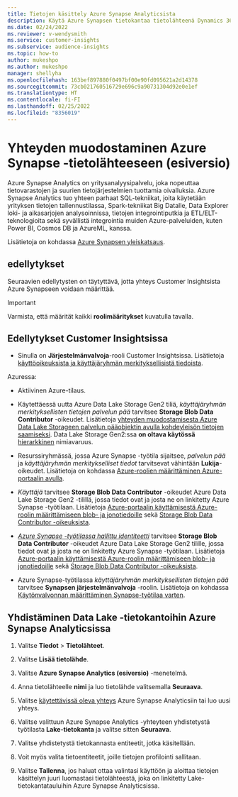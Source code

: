 ```yaml
---
title: Tietojen käsittely Azure Synapse Analyticsista
description: Käytä Azure Synapsen tietokantaa tietolähteenä Dynamics 365 Customer Insightsissa.
ms.date: 02/24/2022
ms.reviewer: v-wendysmith
ms.service: customer-insights
ms.subservice: audience-insights
ms.topic: how-to
author: mukeshpo
ms.author: mukeshpo
manager: shellyha
ms.openlocfilehash: 163bef897880f0497bf00e90fd095621a2d14378
ms.sourcegitcommit: 73cb021760516729e696c9a90731304d92e0e1ef
ms.translationtype: HT
ms.contentlocale: fi-FI
ms.lasthandoff: 02/25/2022
ms.locfileid: "8356019"
---
```

# <a name="connect-an-azure-synapse-data-source-preview"></a>Yhteyden muodostaminen Azure Synapse -tietolähteeseen (esiversio)

Azure Synapse Analytics on yritysanalyysipalvelu, joka nopeuttaa tietovarastojen ja suurien tietojärjestelmien tuottamia oivalluksia. Azure Synapse Analytics tuo yhteen parhaat SQL-tekniikat, joita käytetään yrityksen tietojen tallennustilassa, Spark-tekniikat Big Datalle, Data Explorer loki- ja aikasarjojen analysoinnissa, tietojen integrointiputkia ja ETL/ELT-teknologioita sekä syvällistä integrointia muiden Azure-palveluiden, kuten Power BI, Cosmos DB ja AzureML, kanssa.

Lisätietoja on kohdassa [Azure Synapsen yleiskatsaus](/azure/synapse-analytics/overview-what-is).

## <a name="prerequisites"></a>edellytykset

Seuraavien edellytysten on täytyttävä, jotta yhteys Customer Insightsista Azure Synapseen voidaan määrittää.

> [!IMPORTANT]
> Varmista, että määrität kaikki **roolimääritykset** kuvatulla tavalla.  

## <a name="prerequisites-in-customer-insights"></a>Edellytykset Customer Insightsissa

* Sinulla on **Järjestelmänvalvoja**-rooli Customer Insightsissa. Lisätietoja [käyttöoikeuksista ja käyttäjäryhmän merkityksellisistä tiedoista](permissions.md#assign-roles-and-permissions).

Azuressa: 

- Aktiivinen Azure-tilaus.

- Käytettäessä uutta Azure Data Lake Storage Gen2 tiliä, *käyttäjäryhmän merkityksellisten tietojen palvelun pää* tarvitsee **Storage Blob Data Contributor** -oikeudet. Lisätietoja [yhteyden muodostamisesta Azure Data Lake Storageen palvelun pääobjektin avulla kohdeyleisön tietojen saamiseksi](connect-service-principal.md). Data Lake Storage Gen2:ssa **on oltava käytössä** [hierarkkinen](/azure/storage/blobs/data-lake-storage-namespace) nimiavaruus.

- Resurssiryhmässä, jossa Azure Synapse -työtila sijaitsee, *palvelun pää* ja *käyttäjäryhmän merkitykselliset tiedot* tarvitsevat vähintään **Lukija**-oikeudet. Lisätietoja on kohdassa [Azure-roolien määrittäminen Azure-portaalin avulla](/azure/role-based-access-control/role-assignments-portal).

- *Käyttäjä* tarvitsee **Storage Blob Data Contributor** -oikeudet Azure Data Lake Storage Gen2 -tilillä, jossa tiedot ovat ja josta ne on linkitetty Azure Synapse -työtilaan. Lisätietoja [Azure-portaalin käyttämisestä Azure-roolin määrittämiseen blob- ja jonotiedoille](/azure/storage/common/storage-auth-aad-rbac-portal) sekä [Storage Blob Data Contributor -oikeuksista](/azure/role-based-access-control/built-in-roles#storage-blob-data-contributor).

- *[Azure Synapse -työtilassa hallittu identiteetti](/azure/synapse-analytics/security/synapse-workspace-managed-identity)* tarvitsee **Storage Blob Data Contributor** -oikeudet Azure Data Lake Storage Gen2 tilille, jossa tiedot ovat ja josta ne on linkitetty Azure Synapse -työtilaan. Lisätietoja [Azure-portaalin käyttämisestä Azure-roolin määrittämiseen blob- ja jonotiedoille](/azure/storage/common/storage-auth-aad-rbac-portal) sekä [Storage Blob Data Contributor -oikeuksista](/azure/role-based-access-control/built-in-roles#storage-blob-data-contributor).

- Azure Synapse-työtilassa *käyttäjäryhmän merkityksellisten tietojen pää* tarvitsee **Synapsen järjestelmänvalvoja** -roolin. Lisätietoja on kohdassa [Käytönvalvonnan määrittäminen Synapse-työtilaa varten](/azure/synapse-analytics/security/how-to-set-up-access-control).

## <a name="connect-to-data-lake-databases-in-azure-synapse-analytics"></a>Yhdistäminen Data Lake -tietokantoihin Azure Synapse Analyticsissa

1. Valitse **Tiedot** > **Tietolähteet**.

1. Valitse **Lisää tietolähde**.

1. Valitse **Azure Synapse Analytics (esiversio)** -menetelmä.

1. Anna tietolähteelle **nimi** ja luo tietolähde valitsemalla **Seuraava**. 

1. Valitse [käytettävissä oleva yhteys](connections.md) Azure Synapse Analyticsiin tai luo uusi yhteys.

1. Valitse valittuun Azure Synapse Analytics -yhteyteen yhdistetystä työtilasta **Lake-tietokanta** ja valitse sitten **Seuraava**.

1. Valitse yhdistetystä tietokannasta entiteetit, jotka käsitellään. 

1. Voit myös valita tietoentiteetit, joille tietojen profilointi sallitaan. 

1. Valitse **Tallenna**, jos haluat ottaa valintasi käyttöön ja aloittaa tietojen käsittelyn juuri luomastasi tietolähteestä, joka on linkitetty Lake-tietokantatauluihin Azure Synapse Analyticsissa.
